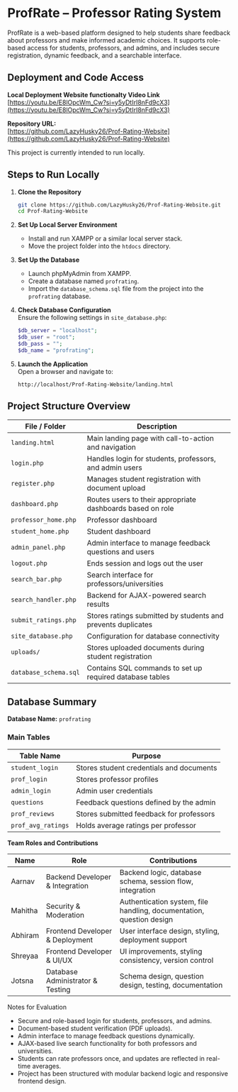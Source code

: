 # ProfRate – Professor Rating System

ProfRate is a web-based platform designed to help students share feedback about professors and make informed academic choices. It supports role-based access for students, professors, and admins, and includes secure registration, dynamic feedback, and a searchable interface.

## Deployment and Code Access
**Local Deployment Website functionalty Video Link**
[https://youtu.be/E8lOpcWm_Cw?si=y5yDtIrI8nFd9cX3](https://youtu.be/E8lOpcWm_Cw?si=y5yDtIrI8nFd9cX3)


**Repository URL:**  
[https://github.com/LazyHusky26/Prof-Rating-Website](https://github.com/LazyHusky26/Prof-Rating-Website)  

This project is currently intended to run locally.

## Steps to Run Locally

1. **Clone the Repository**  
   ```bash
   git clone https://github.com/LazyHusky26/Prof-Rating-Website.git
   cd Prof-Rating-Website
   ```

2. **Set Up Local Server Environment**  
   - Install and run XAMPP or a similar local server stack.  
   - Move the project folder into the `htdocs` directory.  

3. **Set Up the Database**  
   - Launch phpMyAdmin from XAMPP.  
   - Create a database named `profrating`.  
   - Import the `database_schema.sql` file from the project into the `profrating` database.  

4. **Check Database Configuration**  
   Ensure the following settings in `site_database.php`:  
   ```php
   $db_server = "localhost";
   $db_user = "root";
   $db_pass = "";
   $db_name = "profrating";
   ```

5. **Launch the Application**  
   Open a browser and navigate to:  
   ```
   http://localhost/Prof-Rating-Website/landing.html
   ```

## Project Structure Overview

| File / Folder          | Description |
|------------------------|------------|
| `landing.html`         | Main landing page with call-to-action and navigation |
| `login.php`            | Handles login for students, professors, and admin users |
| `register.php`         | Manages student registration with document upload |
| `dashboard.php`        | Routes users to their appropriate dashboards based on role |
| `professor_home.php`   | Professor dashboard |
| `student_home.php`     | Student dashboard |
| `admin_panel.php`      | Admin interface to manage feedback questions and users |
| `logout.php`           | Ends session and logs out the user |
| `search_bar.php`       | Search interface for professors/universities |
| `search_handler.php`   | Backend for AJAX-powered search results |
| `submit_ratings.php`   | Stores ratings submitted by students and prevents duplicates |
| `site_database.php`    | Configuration for database connectivity |
| `uploads/`             | Stores uploaded documents during student registration |
| `database_schema.sql`  | Contains SQL commands to set up required database tables |

## Database Summary

**Database Name:** `profrating`  

### Main Tables

| Table Name           | Purpose |
|----------------------|---------|
| `student_login`      | Stores student credentials and documents |
| `prof_login`         | Stores professor profiles |
| `admin_login`        | Admin user credentials |
| `questions`          | Feedback questions defined by the admin |
| `prof_reviews`       | Stores submitted feedback for professors |
| `prof_avg_ratings`   | Holds average ratings per professor |

**Team Roles and Contributions**

| Name    | Role | Contributions |
|---------|------|--------------|
| Aarnav  | Backend Developer & Integration | Backend logic, database schema, session flow, integration |
| Mahitha | Security & Moderation | Authentication system, file handling, documentation, question design |
| Abhiram | Frontend Developer & Deployment | User interface design, styling, deployment support |
| Shreyaa | Frontend Developer & UI/UX | UI improvements, styling consistency, version control |
| Jotsna  | Database Administrator & Testing | Schema design, question design, testing, documentation |

Notes for Evaluation

- Secure and role-based login for students, professors, and admins.  
- Document-based student verification (PDF uploads).  
- Admin interface to manage feedback questions dynamically.  
- AJAX-based live search functionality for both professors and universities.  
- Students can rate professors once, and updates are reflected in real-time averages.  
- Project has been structured with modular backend logic and responsive frontend design.
